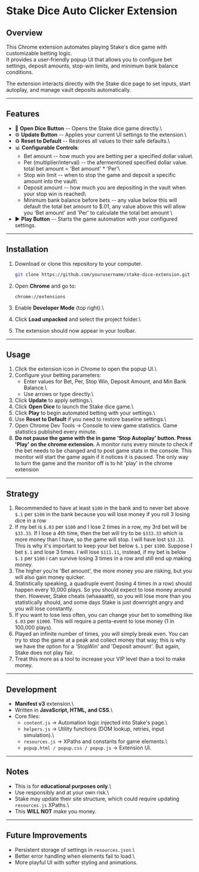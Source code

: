 # Stake Dice Auto Clicker Extension

## Overview

This Chrome extension automates playing Stake's dice game with
customizable betting logic.\
It provides a user-friendly popup UI that allows you to configure bet
settings, deposit amounts, stop-win limits, and minimum bank balance
conditions.

The extension interacts directly with the Stake dice page to set inputs,
start autoplay, and manage vault deposits automatically.

------------------------------------------------------------------------

## Features

-   🎲 **Open Dice Button** -- Opens the Stake dice game directly.\
-   ⚙️ **Update Button** -- Applies your current UI settings to the
    extension.\
-   ♻️ **Reset to Default** -- Restores all values to their safe
    defaults.\
-   📊 **Configurable Controls**:
    -   Bet amount -- how much you are betting per a specified dollar value\
    -   Per (multiplier/interval) -- the afermentioned specified dollar value. total bet amount = 'Bet amount' * 'Per'\
    -   Stop win limit -- when to stop the game and deposit a specific amount into the vault\
    -   Deposit amount -- how much you are depositing in the vault when your stop win is reached\
    -   Minimum bank balance before bets  -- any value below this will default the total bet amount to $.01, any value above this will allow you 'Bet amount' and 'Per' to calculate the total bet amount \
-   ▶️ **Play Button** -- Starts the game automation with your
    configured settings.

------------------------------------------------------------------------

## Installation

1.  Download or clone this repository to your computer.

    ``` bash
    git clone https://github.com/yourusername/stake-dice-extension.git
    ```

2.  Open **Chrome** and go to:

        chrome://extensions

3.  Enable **Developer Mode** (top right).\

4.  Click **Load unpacked** and select the project folder.\

5.  The extension should now appear in your toolbar.

------------------------------------------------------------------------

## Usage

1.  Click the extension icon in Chrome to open the popup UI.\
2.  Configure your betting parameters:
    -   Enter values for Bet, Per, Stop Win, Deposit Amount, and Min
        Bank Balance.\
    -   Use arrows or type directly.\
3.  Click **Update** to apply settings.\
4.  Click **Open Dice** to launch the Stake dice game.\
5.  Click **Play** to begin automated betting with your settings.\
6.  Use **Reset to Default** if you need to restore baseline settings.\
7. Open Chrome Dev Tools -> Console to view game statistics. Game statistics published every minute.
8. **Do not pause the game with the in game 'Stop Autoplay' button. Press 'Play' on the chrome extension.** A monitor runs every minute to check if the bet needs to be changed and to post game stats in the console. This monitor will start the game again if it notices it is paused. The only way to turn the game and the monitor off is to hit 'play' in the chrome extension

------------------------------------------------------------------------

## Strategy

1. Recommended to have at least `$100` in the bank and to never bet above `$.1` per `$100` in the bank because you will lose money if you roll 3 losing dice in a row
2. If my bet is `$.03` per `$100` and I lose 2 times in a row, my 3rd bet will be `$33.33`. If I lose a 4th time, then the bet will try to be `$333.33` which is more money than I have, so the game will stop. 
I will have lost `$33.33`. This is why it's important to keep your bet below `$.1` per `$100`. Suppose I bet `$.1` and lose 3 times. I will lose `$111.11`, instead, if my bet is below `$.1` per `$100` i can survive losing 3 times in a row and still end up making money.
3. The higher you're 'Bet amount', the more money you are risking, but you will also gain money quicker.
4. Statistically speaking, a quadruple event (losing 4 times in a row) should happen every 10,000 plays. So you should expect to lose money around then. However, Stake cheats (whaaaattt), so you will lose more than you statistically should, and some days Stake is just downright angry and you will lose constantly.
5. If you want to lose less often, you can change your bet to something like `$.03` per `$1000`. This will require a penta-event to lose money (1 in 100,000 plays).
6. Played an infinite number of times, you will simply break even. You can try to stop the game at a peak and collect money that way; this is why we have the option for a 'StopWin' and 'Deposit amount'. But again, Stake does not play fair.
7. Treat this more as a tool to increase your VIP level than a tool to make money.

------------------------------------------------------------------------

## Development

-   **Manifest v3** extension.\
-   Written in **JavaScript, HTML, and CSS**.\
-   Core files:
    -   `content.js` → Automation logic injected into Stake's page.\
    -   `helpers.js` → Utility functions (DOM lookup, retries, input
        simulation).\
    -   `resources.js` → XPaths and constants for game elements.\
    -   `popup.html / popup.css / popup.js` → Extension UI.

------------------------------------------------------------------------

## Notes

-   This is for **educational purposes only**.\
-   Use responsibly and at your own risk.\
-   Stake may update their site structure, which could require updating
    `resources.js` XPaths.\
- This **WILL NOT** make you money.

------------------------------------------------------------------------

## Future Improvements

-   Persistent storage of settings in `resources.json`.\
-   Better error handling when elements fail to load.\
-   More playful UI with softer styling and animations.
